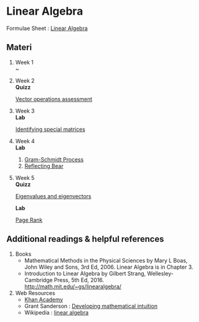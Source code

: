 # Linear Algebra

Formulae Sheet : [Linear Algebra](../Readings/01.%20Linear%20Algebra.pdf')

## Materi

1. Week 1<br>
   ~
2. Week 2<br>
   **Quizz**

   [Vector operations assessment](Assets/Week%202_Quizz.png)
3. Week 3<br>
   **Lab**

   [Identifying special matrices](Notebook/Week_3_01%20IdentifyingSpecialMatrices.ipynb)
4. Week 4<br>
   **Lab**

   1. [Gram-Schmidt Process](Notebook/Week_4_01%20GramSchmidtProcess.ipynb)
   2. [Reflecting Bear](Notebook/Week_4_02%20ReflectingBear.ipynb)
5. Week 5<br>
   **Quizz**

   [Eigenvalues and eigenvectors](Assets/Week%205_Quizz.png)

   **Lab**

   [Page Rank](Notebook/Week_5_01%20PageRank.ipynb)

## Additional readings & helpful references
1. Books<br>
   * Mathematical Methods in the Physical Sciences by Mary L Boas, John Wiley and Sons, 3rd Ed, 2006. Linear Algebra is in Chapter 3. 
   * Introduction to Linear Algebra by Gilbert Strang, Wellesley-Cambridge Press, 5th Ed, 2016. http://math.mit.edu/~gs/linearalgebra/
2. Web Resources<br>
   * [Khan Academy](https://www.khanacademy.org/math/linear-algebra)
   * Grant Sanderson : [Developing mathematical intuition](http://www.3blue1brown.com)
   * Wikipedia : [linear algebra](https://en.wikipedia.org/wiki/Linear_algebra)